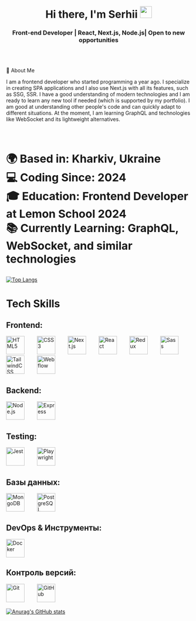 <h1 align="center">Hi there, I'm Serhii 
<img src="https://github.com/blackcater/blackcater/raw/main/images/Hi.gif" height="32"/></h1>
<h3 align="center">Front-end Developer | React, Next.js, Node.js| Open to new opportunities</h3>

<br>
<br>

🚀 About Me
<br>
<be>
<p>
I am a frontend developer who started programming a year ago. I specialize in creating SPA applications and I also use Next.js with all its features, such as SSG, SSR. I have a good understanding of modern technologies and I am ready to learn any new tool if needed (which is supported by my portfolio). I am good at understanding other people's code and can quickly adapt to different situations. At the moment, I am learning GraphQL and technologies like WebSocket and its lightweight alternatives.</p>
<br>
<br>

<p  style="font-size: 30px; font-weight: bold;">
  🌍 Based in: Kharkiv, Ukraine <br>
  💻 Coding Since: 2024 <br>
  🎓 Education: Frontend Developer at Lemon School 2024 <br>
  📚 Currently Learning: GraphQL, WebSocket, and similar technologies
</p>

[![Top Langs](https://github-readme-stats.vercel.app/api/top-langs/?username=SerhiiZhov&layout=compact)](https://github.com/SerhiiZhov/github-readme-stats)

# Tech Skills

## Frontend:
<p>
  <img src="https://cdn.jsdelivr.net/npm/simple-icons@v6/icons/html5.svg" alt="HTML5" width="50" style="margin-right: 30px"/>
  <img src="https://cdn.jsdelivr.net/npm/simple-icons@v6/icons/css3.svg" alt="CSS3" width="50" style="margin-right: 30px"/>
  <img src="https://cdn.jsdelivr.net/npm/simple-icons@v6/icons/nextdotjs.svg" alt="Next.js" width="50" style="margin-right: 30px"/>
  <img src="https://cdn.jsdelivr.net/npm/simple-icons@v6/icons/react.svg" alt="React" width="50" style="margin-right: 30px"/>
  <img src="https://cdn.jsdelivr.net/npm/simple-icons@v6/icons/redux.svg" alt="Redux" width="50" style="margin-right: 30px"/>
  <img src="https://cdn.jsdelivr.net/npm/simple-icons@v6/icons/sass.svg" alt="Sass" width="50" style="margin-right: 30px"/>
  <img src="https://cdn.jsdelivr.net/npm/simple-icons@v6/icons/tailwindcss.svg" alt="TailwindCSS" width="50" style="margin-right: 30px"/>
  <img src="https://cdn.jsdelivr.net/npm/simple-icons@v6/icons/webflow.svg" alt="Webflow" width="50" style="margin-right: 30px"/>
</p>

## Backend:
<p>
  <img src="https://cdn.jsdelivr.net/npm/simple-icons@v6/icons/node-dot-js.svg" alt="Node.js" width="50" style="margin-right: 30px"/>
  <img src="https://cdn.jsdelivr.net/npm/simple-icons@v6/icons/express.svg" alt="Express" width="50" style="margin-right: 30px"/>
</p>

## Testing:
<p>
  <img src="https://cdn.jsdelivr.net/npm/simple-icons@v6/icons/jest.svg" alt="Jest" width="50" style="margin-right: 30px"/>
  <img src="https://cdn.jsdelivr.net/npm/simple-icons@v6/icons/playwright.svg" alt="Playwright" width="50" style="margin-right: 30px"/>
</p>

## Базы данных:
<p>
  <img src="https://cdn.jsdelivr.net/npm/simple-icons@v6/icons/mongodb.svg" alt="MongoDB" width="50" style="margin-right: 30px"/>
  <img src="https://cdn.jsdelivr.net/npm/simple-icons@v6/icons/postgresql.svg" alt="PostgreSQL" width="50" style="margin-right: 30px"/>
</p>

## DevOps & Инструменты:
<p>
  <img src="https://cdn.jsdelivr.net/npm/simple-icons@v6/icons/docker.svg" alt="Docker" width="50" style="margin-right: 30px"/>
</p>

## Контроль версий:
<p>
  <img src="https://cdn.jsdelivr.net/npm/simple-icons@v6/icons/git.svg" alt="Git" width="50" style="margin-right: 30px"/>
  <img src="https://cdn.jsdelivr.net/npm/simple-icons@v6/icons/github.svg" alt="GitHub" width="50" style="margin-right: 30px"/>
</p>

[![Anurag's GitHub stats](https://github-readme-stats.vercel.app/api?username=SerhiiZhov&theme=radical&show_icons=true)](https://github.com/SerhiiZhov/github-readme-stats)
